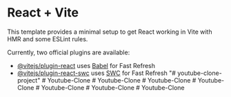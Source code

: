 # React + Vite

This template provides a minimal setup to get React working in Vite with HMR and some ESLint rules.

Currently, two official plugins are available:

- [@vitejs/plugin-react](https://github.com/vitejs/vite-plugin-react/blob/main/packages/plugin-react/README.md) uses [Babel](https://babeljs.io/) for Fast Refresh
- [@vitejs/plugin-react-swc](https://github.com/vitejs/vite-plugin-react-swc) uses [SWC](https://swc.rs/) for Fast Refresh
"# youtube-clone-project" 
#   Y o u t u b e - C l o n e  
 #   Y o u t u b e - C l o n e  
 #   Y o u t u b e - C l o n e  
 #   Y o u t u b e - C l o n e  
 #   Y o u t u b e - C l o n e  
 #   Y o u t u b e - C l o n e  
 #   Y o u t u b e - C l o n e  
 
